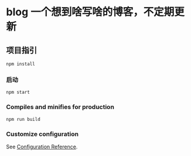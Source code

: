# blog 一个想到啥写啥的博客，不定期更新

## 项目指引

```
npm install
```

### 启动
```
npm start
```

### Compiles and minifies for production
```
npm run build
```

### Customize configuration
See [Configuration Reference](https://cli.vuejs.org/config/).
